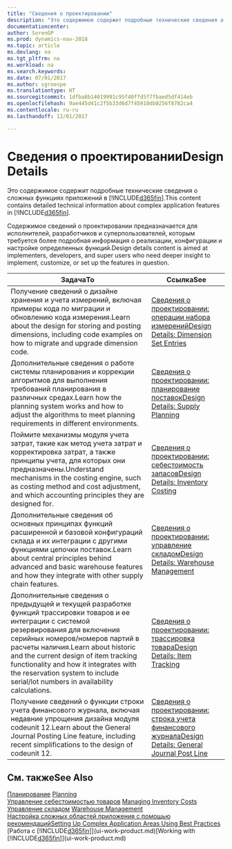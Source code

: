 ```yaml
---
title: "Сведения о проектировании"
description: "Это содержимое содержит подробные технические сведения о сложных функциях приложений в [!INCLUDE[d365fin](includes/d365fin_md.md)]."
documentationcenter: 
author: SorenGP
ms.prod: dynamics-nav-2018
ms.topic: article
ms.devlang: na
ms.tgt_pltfrm: na
ms.workload: na
ms.search.keywords: 
ms.date: 07/01/2017
ms.author: sgroespe
ms.translationtype: HT
ms.sourcegitcommit: 1dfba8b14019991c95f40ffd5f7fbaed5df414eb
ms.openlocfilehash: 9ae445d41c2f5b33d6d7f45910db0256f8782ca4
ms.contentlocale: ru-ru
ms.lasthandoff: 12/01/2017

---
```

# <a name="design-details"></a><span data-ttu-id="15e43-103">Сведения о проектировании</span><span class="sxs-lookup"><span data-stu-id="15e43-103">Design Details</span></span>
<span data-ttu-id="15e43-104">Это содержимое содержит подробные технические сведения о сложных функциях приложений в [!INCLUDE[d365fin](includes/d365fin_md.md)].</span><span class="sxs-lookup"><span data-stu-id="15e43-104">This content contains detailed technical information about complex application features in [!INCLUDE[d365fin](includes/d365fin_md.md)].</span></span>  

 <span data-ttu-id="15e43-105">Содержимое сведений о проектировании предназначается для исполнителей, разработчиков и суперпользователей, которым требуется более подробная информация о реализации, конфигурации и настройке определенных функций.</span><span class="sxs-lookup"><span data-stu-id="15e43-105">Design details content is aimed at implementers, developers, and super users who need deeper insight to implement, customize, or set up the features in question.</span></span>  

|<span data-ttu-id="15e43-106">**Задача**</span><span class="sxs-lookup"><span data-stu-id="15e43-106">**To**</span></span>|<span data-ttu-id="15e43-107">**Ссылка**</span><span class="sxs-lookup"><span data-stu-id="15e43-107">**See**</span></span>|  
|------------|-------------|  
|<span data-ttu-id="15e43-108">Получение сведений о дизайне хранения и учета измерений, включая примеры кода по миграции и обновлению кода измерения.</span><span class="sxs-lookup"><span data-stu-id="15e43-108">Learn about the design for storing and posting dimensions, including code examples on how to migrate and upgrade dimension code.</span></span>|[<span data-ttu-id="15e43-109">Сведения о проектировании: операции набора измерений</span><span class="sxs-lookup"><span data-stu-id="15e43-109">Design Details: Dimension Set Entries</span></span>](design-details-dimension-set-entries.md)|  
|<span data-ttu-id="15e43-110">Дополнительные сведения о работе системы планирования и коррекции алгоритмов для выполнения требований планирования в различных средах.</span><span class="sxs-lookup"><span data-stu-id="15e43-110">Learn how the planning system works and how to adjust the algorithms to meet planning requirements in different environments.</span></span>|[<span data-ttu-id="15e43-111">Сведения о проектировании: планирование поставок</span><span class="sxs-lookup"><span data-stu-id="15e43-111">Design Details: Supply Planning</span></span>](design-details-supply-planning.md)|  
|<span data-ttu-id="15e43-112">Поймите механизмы модуля учета затрат, такие как метод учета затрат и корректировка затрат, а также принципы учета, для которых они предназначены.</span><span class="sxs-lookup"><span data-stu-id="15e43-112">Understand mechanisms in the costing engine, such as costing method and cost adjustment, and which accounting principles they are designed for.</span></span>|[<span data-ttu-id="15e43-113">Сведения о проектировании: себестоимость запасов</span><span class="sxs-lookup"><span data-stu-id="15e43-113">Design Details: Inventory Costing</span></span>](design-details-inventory-costing.md)|  
|<span data-ttu-id="15e43-114">Дополнительные сведения об основных принципах функций расширенной и базовой конфигураций склада и их интеграции с другими функциями цепочки поставок.</span><span class="sxs-lookup"><span data-stu-id="15e43-114">Learn about central principles behind advanced and basic warehouse features and how they integrate with other supply chain features.</span></span>|[<span data-ttu-id="15e43-115">Сведения о проектировании: управление складом</span><span class="sxs-lookup"><span data-stu-id="15e43-115">Design Details: Warehouse Management</span></span>](design-details-warehouse-management.md)|  
|<span data-ttu-id="15e43-116">Дополнительные сведения о предыдущей и текущей разработке функций трассировки товаров и ее интеграции с системой резервирования для включения серийных номеров/номеров партий в расчеты наличия.</span><span class="sxs-lookup"><span data-stu-id="15e43-116">Learn about historic and the current design of item tracking functionality and how it integrates with the reservation system to include serial/lot numbers in availability calculations.</span></span>|[<span data-ttu-id="15e43-117">Сведения о проектировании: трассировка товара</span><span class="sxs-lookup"><span data-stu-id="15e43-117">Design Details: Item Tracking</span></span>](design-details-item-tracking.md)|  
|<span data-ttu-id="15e43-118">Получение сведений о функции строки учета финансового журнала, включая недавние упрощения дизайна модуля codeunit 12.</span><span class="sxs-lookup"><span data-stu-id="15e43-118">Learn about the General Journal Posting Line feature, including recent simplifications to the design of codeunit 12.</span></span>|[<span data-ttu-id="15e43-119">Сведения о проектировании: строка учета финансового журнала</span><span class="sxs-lookup"><span data-stu-id="15e43-119">Design Details: General Journal Post Line</span></span>](design-details-general-journal-post-line.md)|  

## <a name="see-also"></a><span data-ttu-id="15e43-120">См. также</span><span class="sxs-lookup"><span data-stu-id="15e43-120">See Also</span></span>  
 <span data-ttu-id="15e43-121">[Планирование](production-planning.md) </span><span class="sxs-lookup"><span data-stu-id="15e43-121">[Planning](production-planning.md) </span></span>  
 <span data-ttu-id="15e43-122">[Управление себестоимостью товаров](finance-manage-inventory-costs.md) </span><span class="sxs-lookup"><span data-stu-id="15e43-122">[Managing Inventory Costs](finance-manage-inventory-costs.md) </span></span>  
 <span data-ttu-id="15e43-123">[Управление складом](warehouse-manage-warehouse.md) </span><span class="sxs-lookup"><span data-stu-id="15e43-123">[Warehouse Management](warehouse-manage-warehouse.md) </span></span>  
 [<span data-ttu-id="15e43-124">Настройка сложных областей приложения с помощью рекомендаций</span><span class="sxs-lookup"><span data-stu-id="15e43-124">Setting Up Complex Application Areas Using Best Practices</span></span>](set-up-complex-application-areas-using-best-practices.md)  
 <span data-ttu-id="15e43-125">[Работа с [!INCLUDE[d365fin](includes/d365fin_md.md)]](ui-work-product.md)</span><span class="sxs-lookup"><span data-stu-id="15e43-125">[Working with [!INCLUDE[d365fin](includes/d365fin_md.md)]](ui-work-product.md)</span></span>

